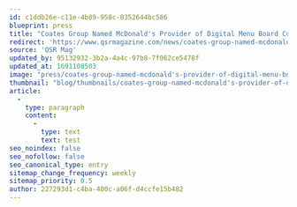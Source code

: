 ```yaml
---
id: c1ddb26e-c11e-4b89-958c-0352644bc586
blueprint: press
title: "Coates Group Named McDonald's Provider of Digital Menu Board Content Management System"
redirect: 'https://www.qsrmagazine.com/news/coates-group-named-mcdonalds-provider-digital-menu-board-content-management-system'
source: 'QSR Mag'
updated_by: 95132932-3b2a-4a4c-97b8-7f062ce5478f
updated_at: 1691108503
image: "press/coates-group-named-mcdonald's-provider-of-digital-menu-board-content-management-system.png"
thumbnail: "blog/thumbnails/coates-group-named-mcdonald's-provider-of-digital-menu-board-content-management-system.jpg"
article:
  -
    type: paragraph
    content:
      -
        type: text
        text: test
seo_noindex: false
seo_nofollow: false
seo_canonical_type: entry
sitemap_change_frequency: weekly
sitemap_priority: 0.5
author: 227293d1-c4ba-400c-a06f-d4ccfe15b482
---
```


